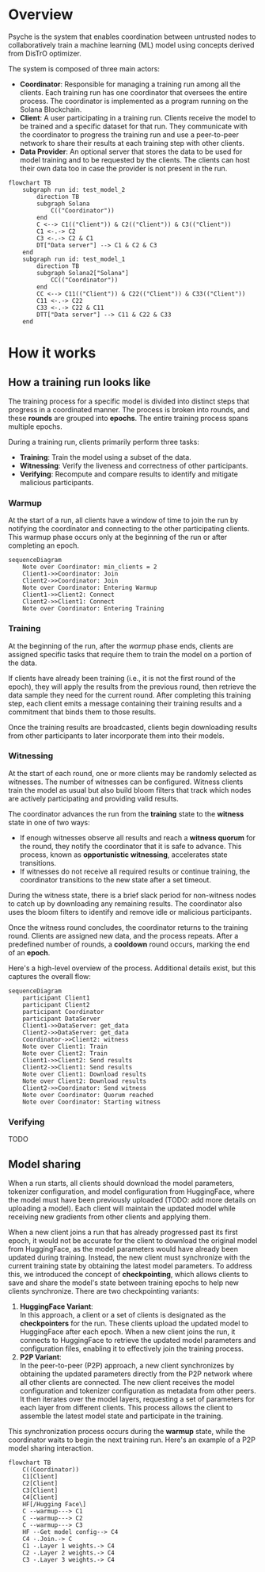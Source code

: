 # Overview

Psyche is the system that enables coordination between untrusted nodes to collaboratively train a machine learning (ML) model using concepts derived from DisTrO optimizer.

The system is composed of three main actors:

- **Coordinator**: Responsible for managing a training run among all the clients. Each training run has one coordinator that oversees the entire process. The coordinator is implemented as a program running on the Solana Blockchain.
- **Client**: A user participating in a training run. Clients receive the model to be trained and a specific dataset for that run. They communicate with the coordinator to progress the training run and use a peer-to-peer network to share their results at each training step with other clients.
- **Data Provider**: An optional server that stores the data to be used for model training and to be requested by the clients. The clients can host their own data too in case the provider is not present in the run.

```mermaid
flowchart TB
    subgraph run id: test_model_2
        direction TB
        subgraph Solana
            C(("Coordinator"))
        end
        C <--> C1(("Client")) & C2(("Client")) & C3(("Client"))
        C1 <-.-> C2
        C3 <-.-> C2 & C1
        DT["Data server"] --> C1 & C2 & C3
    end
    subgraph run id: test_model_1
        direction TB
        subgraph Solana2["Solana"]
            CC(("Coordinator"))
        end
        CC <--> C11(("Client")) & C22(("Client")) & C33(("Client"))
        C11 <-.-> C22
        C33 <-.-> C22 & C11
        DTT["Data server"] --> C11 & C22 & C33
    end
```

# How it works

## How a training run looks like

The training process for a specific model is divided into distinct steps that progress in a coordinated manner. The process is broken into rounds, and these **rounds** are grouped into **epochs**. The entire training process spans multiple epochs.

During a training run, clients primarily perform three tasks:

- **Training**: Train the model using a subset of the data.
- **Witnessing**: Verify the liveness and correctness of other participants.
- **Verifying**: Recompute and compare results to identify and mitigate malicious participants.

### Warmup

At the start of a run, all clients have a window of time to join the run by notifying the coordinator and connecting to the other participating clients. This warmup phase occurs only at the beginning of the run or after completing an epoch.

```mermaid
sequenceDiagram
    Note over Coordinator: min_clients = 2
    Client1->>Coordinator: Join
    Client2->>Coordinator: Join
    Note over Coordinator: Entering Warmup
    Client1->>Client2: Connect
    Client2->>Client1: Connect
    Note over Coordinator: Entering Training
```

### Training

At the beginning of the run, after the _warmup_ phase ends, clients are assigned specific tasks that require them to train the model on a portion of the data.

If clients have already been training (i.e., it is not the first round of the epoch), they will apply the results from the previous round, then retrieve the data sample they need for the current round. After completing this training step, each client emits a message containing their training results and a commitment that binds them to those results.

Once the training results are broadcasted, clients begin downloading results from other participants to later incorporate them into their models.

### Witnessing

At the start of each round, one or more clients may be randomly selected as witnesses. The number of witnesses can be configured. Witness clients train the model as usual but also build bloom filters that track which nodes are actively participating and providing valid results.

The coordinator advances the run from the **training** state to the **witness** state in one of two ways:

- If enough witnesses observe all results and reach a **witness quorum** for the round, they notify the coordinator that it is safe to advance. This process, known as **opportunistic witnessing**, accelerates state transitions.
- If witnesses do not receive all required results or continue training, the coordinator transitions to the new state after a set timeout.

During the witness state, there is a brief slack period for non-witness nodes to catch up by downloading any remaining results. The coordinator also uses the bloom filters to identify and remove idle or malicious participants.

Once the witness round concludes, the coordinator returns to the training round. Clients are assigned new data, and the process repeats. After a predefined number of rounds, a **cooldown** round occurs, marking the end of an **epoch**.

Here's a high-level overview of the process. Additional details exist, but this captures the overall flow:

```mermaid
sequenceDiagram
    participant Client1
    participant Client2
    participant Coordinator
    participant DataServer
    Client1->>DataServer: get_data
    Client2->>DataServer: get_data
    Coordinator->>Client2: witness
    Note over Client1: Train
    Note over Client2: Train
    Client1->>Client2: Send results
    Client2->>Client1: Send results
    Note over Client1: Download results
    Note over Client2: Download results
    Client2->>Coordinator: Send witness
    Note over Coordinator: Quorum reached
    Note over Coordinator: Starting witness
```

### Verifying

TODO

## Model sharing

When a run starts, all clients should download the model parameters, tokenizer configuration, and model configuration from HuggingFace, where the model must have been previously uploaded (TODO: add more details on uploading a model). Each client will maintain the updated model while receiving new gradients from other clients and applying them.

When a new client joins a run that has already progressed past its first epoch, it would not be accurate for the client to download the original model from HuggingFace, as the model parameters would have already been updated during training. Instead, the new client must synchronize with the current training state by obtaining the latest model parameters.
To address this, we introduced the concept of **checkpointing**, which allows clients to save and share the model's state between training epochs to help new clients synchronize. There are two checkpointing variants:  
1. **HuggingFace Variant**:  
   In this approach, a client or a set of clients is designated as the **checkpointers** for the run. These clients upload the updated model to HuggingFace after each epoch. When a new client joins the run, it connects to HuggingFace to retrieve the updated model parameters and configuration files, enabling it to effectively join the training process.  
2. **P2P Variant**:  
   In the peer-to-peer (P2P) approach, a new client synchronizes by obtaining the updated parameters directly from the P2P network where all other clients are connected. The new client receives the model configuration and tokenizer configuration as metadata from other peers. It then iterates over the model layers, requesting a set of parameters for each layer from different clients. This process allows the client to assemble the latest model state and participate in the training.  

This synchronization process occurs during the **warmup** state, while the coordinator waits to begin the next training run.
Here's an example of a P2P model sharing interaction.

```mermaid
flowchart TB
    C((Coordinator))
    C1[Client]
    C2[Client]
    C3[Client]
    C4[Client]
    HF[/Hugging Face\]
    C --warmup---> C1
    C --warmup---> C2
    C --warmup---> C3
    HF --Get model config--> C4
    C4 -.Join.-> C
    C1 -.Layer 1 weights.-> C4
    C2 -.Layer 2 weights.-> C4
    C3 -.Layer 3 weights.-> C4
```

